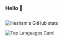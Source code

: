 ### Hello 👋
##



![Hesham's GitHub stats](https://github-readme-stats.vercel.app/api?username=heshamouda&include_all_commits=true&theme=radical)


![Top Languages Card](https://github-readme-stats.vercel.app/api/top-langs/?username=heshamouda&layout=compact&langs_count=8)


